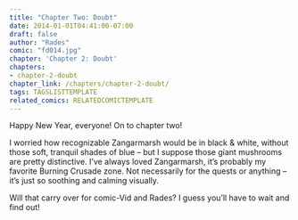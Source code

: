 ```yaml
---
title: "Chapter Two: Doubt"
date: 2014-01-01T04:41:00-07:00
draft: false
author: "Rades"
comic: "fd014.jpg"
chapter: 'Chapter 2: Doubt'
chapters:
- chapter-2-doubt
chapter_link: /chapters/chapter-2-doubt/
tags: TAGSLISTTEMPLATE
related_comics: RELATEDCOMICTEMPLATE
---
```


Happy New Year, everyone! On to chapter two!


I worried how recognizable Zangarmarsh would be in black &amp; white, without those soft, tranquil shades of blue – but I suppose those giant mushrooms are pretty distinctive. I’ve always loved Zangarmarsh, it’s probably my favorite Burning Crusade zone. Not necessarily for the quests or anything – it’s just so soothing and calming visually.


Will that carry over for comic-Vid and Rades? I guess you’ll have to wait and find out!

